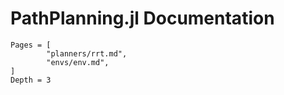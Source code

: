 # PathPlanning.jl Documentation

```@contents
Pages = [
        "planners/rrt.md",
        "envs/env.md",
]
Depth = 3
```
